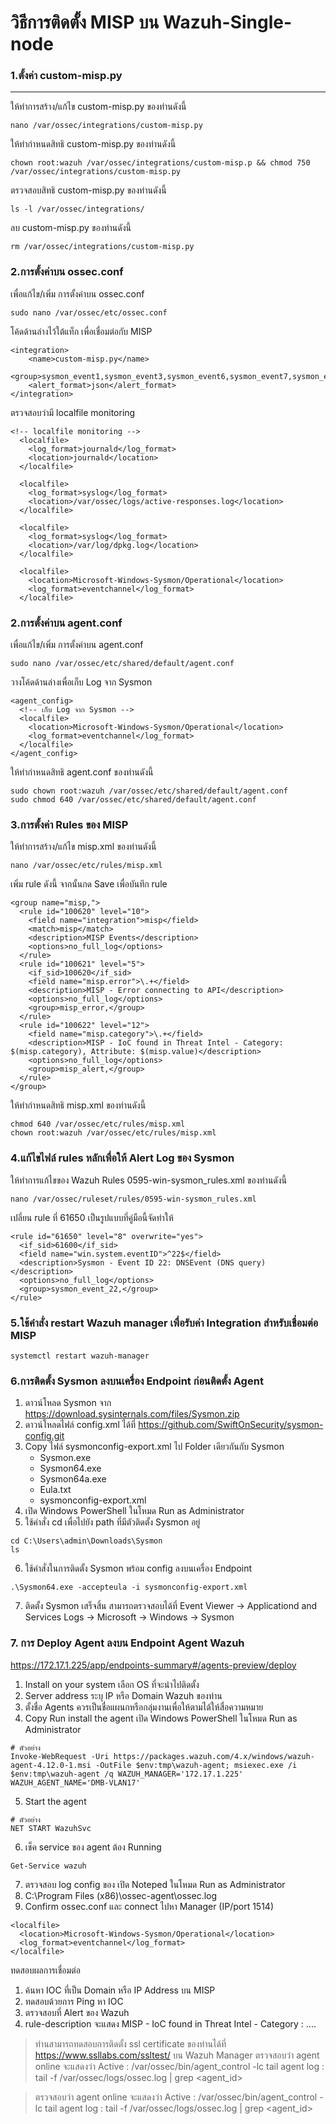# วิธีการติดตั้ง MISP บน Wazuh-Single-node
### 1.ตั้งค่า custom-misp.py
---
ให้ทำการสร้าง/แก้ไข custom-misp.py ของท่านดังนี้ 
```
nano /var/ossec/integrations/custom-misp.py
```
ให้ทำกำหนดสิทธิ custom-misp.py ของท่านดังนี้ 
```
chown root:wazuh /var/ossec/integrations/custom-misp.p && chmod 750 /var/ossec/integrations/custom-misp.py
```
ตรวจสอบสิทธิ custom-misp.py ของท่านดังนี้ 
```
ls -l /var/ossec/integrations/
```
ลบ custom-misp.py ของท่านดังนี้ 
```
rm /var/ossec/integrations/custom-misp.py
```
### 2.การตั้งค่าบน ossec.conf
เพื่อแก้ไข/เพิ่ม การตั้งค่าบน ossec.conf
```
sudo nano /var/ossec/etc/ossec.conf
```
โค้ดด้านล่างไว้ใต้แท็ก </global> เพื่อเชื่อมต่อกับ MISP
```
<integration> 
    <name>custom-misp.py</name> 
    <group>sysmon_event1,sysmon_event3,sysmon_event6,sysmon_event7,sysmon_event_15,sysmon_event_22,syscheck</group> 
    <alert_format>json</alert_format> 
</integration> 
```
ตรวจสอบว่ามี localfile monitoring
```
<!-- localfile monitoring -->
  <localfile>
    <log_format>journald</log_format>
    <location>journald</location>
  </localfile>

  <localfile>
    <log_format>syslog</log_format>
    <location>/var/ossec/logs/active-responses.log</location>
  </localfile>

  <localfile>
    <log_format>syslog</log_format>
    <location>/var/log/dpkg.log</location>
  </localfile>

  <localfile>
    <location>Microsoft-Windows-Sysmon/Operational</location>
    <log_format>eventchannel</log_format>
  </localfile>
```
### 2.การตั้งค่าบน agent.conf
เพื่อแก้ไข/เพิ่ม การตั้งค่าบน agent.conf
```
sudo nano /var/ossec/etc/shared/default/agent.conf
```
วางโค้ดด้านล่างเพื่อเก็บ Log จาก Sysmon
```
<agent_config>
  <!-- เก็บ Log จาก Sysmon -->
  <localfile>
    <location>Microsoft-Windows-Sysmon/Operational</location>
    <log_format>eventchannel</log_format>
  </localfile>
</agent_config>
```
ให้ทำกำหนดสิทธิ agent.conf ของท่านดังนี้ 
```
sudo chown root:wazuh /var/ossec/etc/shared/default/agent.conf
sudo chmod 640 /var/ossec/etc/shared/default/agent.conf
```
### 3.การตั้งค่า Rules ของ MISP 
ให้ทำการสร้าง/แก้ไข misp.xml ของท่านดังนี้ 
```
nano /var/ossec/etc/rules/misp.xml
```
เพิ่ม rule ดังนี้ จากนั้นกด Save เพื่อบันทึก rule
```
<group name="misp,"> 
  <rule id="100620" level="10"> 
    <field name="integration">misp</field> 
    <match>misp</match> 
    <description>MISP Events</description> 
    <options>no_full_log</options> 
  </rule> 
  <rule id="100621" level="5"> 
    <if_sid>100620</if_sid> 
    <field name="misp.error">\.+</field> 
    <description>MISP - Error connecting to API</description> 
    <options>no_full_log</options> 
    <group>misp_error,</group> 
  </rule> 
  <rule id="100622" level="12"> 
    <field name="misp.category">\.+</field> 
    <description>MISP - IoC found in Threat Intel - Category: $(misp.category), Attribute: $(misp.value)</description> 
    <options>no_full_log</options> 
    <group>misp_alert,</group> 
  </rule> 
</group>
```
ให้ทำกำหนดสิทธิ misp.xml ของท่านดังนี้ 

```
chmod 640 /var/ossec/etc/rules/misp.xml
chown root:wazuh /var/ossec/etc/rules/misp.xml
```
### 4.แก้ไขไฟล์ rules หลักเพื่อให้ Alert Log ของ Sysmon
ให้ทำการแก้ไขของ Wazuh Rules  0595-win-sysmon_rules.xml  ของท่านดังนี้ 
```
nano /var/ossec/ruleset/rules/0595-win-sysmon_rules.xml 
```
เปลี่ยน rule ที่ 61650 เป็นรูปแบบที่คู่มือนี้จัดทำให้
```
<rule id="61650" level="8" overwrite="yes"> 
  <if_sid>61600</if_sid> 
  <field name="win.system.eventID">^22$</field> 
  <description>Sysmon - Event ID 22: DNSEvent (DNS query)</description> 
  <options>no_full_log</options> 
  <group>sysmon_event_22,</group> 
</rule>
```
### 5.ใช้คำสั่ง restart Wazuh manager เพื่อรับค่า Integration สำหรับเชื่อมต่อ MISP 
```
systemctl restart wazuh-manager 
```
### 6.การติดตั้ง Sysmon ลงบนเครื่อง Endpoint ก่อนติดตั้ง Agent
1. ดาวน์โหลด Sysmon จาก https://download.sysinternals.com/files/Sysmon.zip
2. ดาวน์โหลดไฟล์ config.xml ได้ที่ https://github.com/SwiftOnSecurity/sysmon-config.git
3. Copy ไฟล์ sysmonconfig-export.xml ไป Folder เดียวกันกับ Sysmon
   - Sysmon.exe
   - Sysmon64.exe
   - Sysmon64a.exe
   - Eula.txt
   - sysmonconfig-export.xml
4. เปิด Windows PowerShell ในโหมด Run as Administrator
5. ใช้คำสั่ง cd เพื่อไปยัง path ที่มีตัวติดตั้ง Sysmon อยู่
```
cd C:\Users\admin\Downloads\Sysmon
ls
```
6. ใช้คำสั่งในการติดตั้ง Sysmon พร้อม config ลงบนเครื่อง Endpoint
```
.\Sysmon64.exe -accepteula -i sysmonconfig-export.xml
```
7. ติดตั้ง Sysmon เสร็จสิ้น สามารถตรวจสอบได้ที่ Event Viewer -> Applicationd and Services Logs -> Microsoft -> Windows -> Sysmon 

### 7. การ Deploy Agent ลงบน Endpoint Agent Wazuh
https://172.17.1.225/app/endpoints-summary#/agents-preview/deploy
1. Install on your system เลือก OS ที่จะนำไปติดตั้ง
2. Server address ระบุ IP หรือ Domain  Wazuh ของท่าน
3. ตั้งชื่อ Agents ควรเป็นชื่อแผนกหรือกลุ่มงานเพื่อให้ตามได้ให้สื่อความหมาย
4. Copy Run install the agent  เปิด Windows PowerShell ในโหมด Run as Administrator 
```
# ตัวอย่าง
Invoke-WebRequest -Uri https://packages.wazuh.com/4.x/windows/wazuh-agent-4.12.0-1.msi -OutFile $env:tmp\wazuh-agent; msiexec.exe /i $env:tmp\wazuh-agent /q WAZUH_MANAGER='172.17.1.225' WAZUH_AGENT_NAME='DMB-VLAN17' 
```
5. Start the agent 
```
# ตัวอย่าง
NET START WazuhSvc
```
6. เช็ค service ของ agent ต้อง Running
```
Get-Service wazuh
```
7. ตรวจสอบ log config ของ เปิด Noteped ในโหมด Run as Administrator
8. C:\Program Files (x86)\ossec-agent\ossec.log
9. Confirm ossec.conf และ connect ไปหา Manager (IP/port 1514)
```
<localfile>
  <location>Microsoft-Windows-Sysmon/Operational</location>
  <log_format>eventchannel</log_format>
</localfile>
```
ทดสอบผลการเชื่อมต่อ 
1. ค้นหา IOC ที่เป็น Domain หรือ IP Address บน MISP 
2. ทดสอบด้วยการ Ping หา IOC 
3. ตรวจสอบที่ Alert ของ Wazuh
4. rule-description จะแสดง MISP - IoC found in Threat Intel - Category : ....

   
> ท่านสามารถทดสอบการติดตั้ง ssl certificate ของท่านได้ที่ https://www.ssllabs.com/ssltest/
> บน Wazuh Manager
> ตรวจสอบว่า agent online
จะแสดงว่า Active : /var/ossec/bin/agent_control -lc
tail agent log : tail -f /var/ossec/logs/ossec.log | grep <agent_id>

> ตรวจสอบว่า agent online
จะแสดงว่า Active : /var/ossec/bin/agent_control -lc
tail agent log : tail -f /var/ossec/logs/ossec.log | grep <agent_id>

